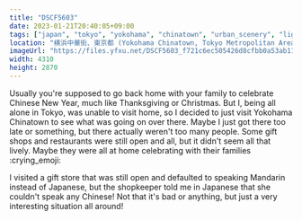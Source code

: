 ```yaml
---
title: "DSCF5603"
date: 2023-01-21T20:40:05+09:00
tags: ["japan", "tokyo", "yokohama", "chinatown", "urban_scenery", "lights", "nightlife"]
location: "横浜中華街、東京都 (Yokohama Chinatown, Tokyo Metropolitan Area)"
imageUrl: "https://files.yfxu.net/DSCF5603_f721c6ec505426d8cfbb0a53ab11f2e7.jpg"
width: 4310
height: 2870
---
```


Usually you're supposed to go back home with your family to celebrate Chinese New Year, much like Thanksgiving or Christmas. But I, being all alone in Tokyo, was unable to visit home, so I decided to just visit Yokohama Chinatown to see what was going on over there. Maybe I just got there too late or something, but there actually weren't too many people. Some gift shops and restaurants were still open and all, but it didn't seem all that lively. Maybe they were all at home celebrating with their families :crying_emoji:

I visited a gift store that was still open and defaulted to speaking Mandarin instead of Japanese, but the shopkeeper told me in Japanese that she couldn't speak any Chinese! Not that it's bad or anything, but just a very interesting situation all around!
